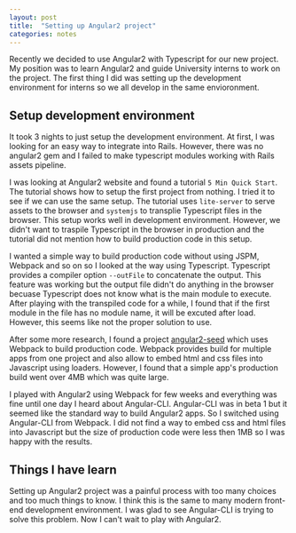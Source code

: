 ```yaml
---
layout: post
title:  "Setting up Angular2 project"
categories: notes
---
```


Recently we decided to use Angular2 with Typescript for our new project. My position
was to learn Angular2 and guide University interns to work on the project. The
first thing I did was setting up the development environment for interns so
we all develop in the same envioronment.

## Setup development environment

It took 3 nights to just setup the development environment. At first, I was looking for
an easy way to integrate into Rails. However, there was no angular2 gem and I failed
to make typescript modules working with Rails assets pipeline.

I was looking at Angular2 website and found a tutorial `5 Min Quick Start`.
The tutorial shows how to setup the first project from nothing. I tried it
to see if we can use the same setup. The tutorial uses `lite-server` to serve assets
to the browser and `systemjs` to transplie Typescript files in the browser.
This setup works well in development environment.
However, we didn't want to traspile Typescript in the browser in production and
the tutorial did not mention how to build production code in this setup.

I wanted a simple way to build production code without using JSPM, Webpack and so on
so I looked at the way using Typescript. Typescript provides a compiler option `--outFile`
to concatenate the output. This feature was working but the output file didn't do
anything in the browser becuase Typescript does not know what is the main module
to execute. After playing with the transpiled code for a while, I found that
if the first module in the file has no module name, it will be excuted after load.
However, this seems like not the proper solution to use.

After some more research, I found a project [angular2-seed](https://github.com/angular/angular2-seed.git)
which uses Webpack to build production code. Webpack provides build for multiple apps
from one project and also allow to embed html and css files into Javascript using loaders.
However, I found that a simple app's production build went over 4MB which was quite large.

I played with Angular2 using Webpack for few weeks and everything was fine until
one day I heard about Angular-CLI. Angular-CLI was in beta 1 but it seemed like
the standard way to build Angular2 apps. So I switched using Angular-CLI from Webpack.
I did not find a way to embed css and html files into Javascript but the size of
production code were less then 1MB so I was happy with the results.

## Things I have learn

Setting up Angular2 project was a painful process with too many choices and
too much things to know. I think this is the same to many modern front-end
development environment. I was glad to see Angular-CLI is trying to solve this
problem. Now I can't wait to play with Angular2.
